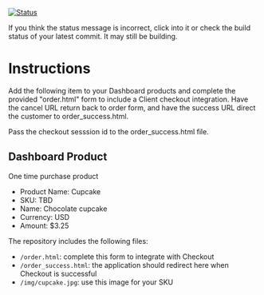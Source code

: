 [![Status](https://img.shields.io/badge/status-SUBMITTABLE%20COMMIT:%20d71462c9fe3026a4477fb0acb300d1fd5cb93674-brightgreen.svg)](https://github.com/crowdbotics-challenges/bakery_scaffold_B9eRlYGOAyMb46wU/commit/d71462c9fe3026a4477fb0acb300d1fd5cb93674)




If you think the status message is incorrect, click into it or check the build status of your latest commit. It may still be building.

# Instructions 

Add the following item to your Dashboard products and complete the provided "order.html" form to include a Client checkout integration. Have the cancel URL return back to order form, and have the success URL direct the customer to order_success.html. 

Pass the checkout sesssion id to the order_success.html file.

## Dashboard Product
One time purchase product
* Product Name: Cupcake
* SKU: TBD
* Name: Chocolate cupcake
* Currency: USD
* Amount: $3.25

The repository includes the following files:
* `/order.html`: complete this form to integrate with Checkout
* `/order_success.html`: the application should redirect here when Checkout is successful
* `/img/cupcake.jpg`: use this image for your SKU
